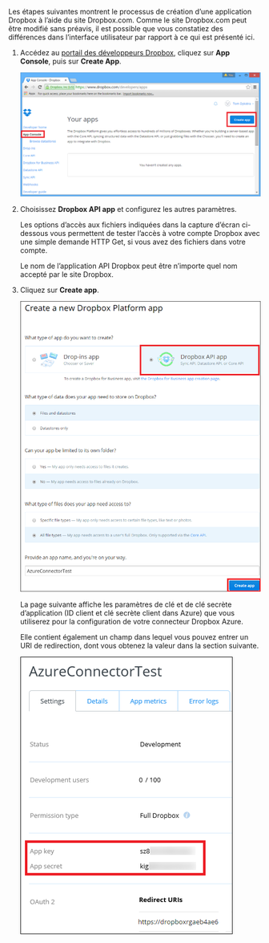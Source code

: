 Les étapes suivantes montrent le processus de création d’une application Dropbox à l’aide du site Dropbox.com. Comme le site Dropbox.com peut être modifié sans préavis, il est possible que vous constatiez des différences dans l’interface utilisateur par rapport à ce qui est présenté ici.

1. Accédez au [portail des développeurs Dropbox](https://www.dropbox.com/developers/apps), cliquez sur **App Console**, puis sur **Create App**.

	![Créer une application Dropbox](./media/app-service-api-create-dropbox-app/dbappcreate.png)

2. Choisissez **Dropbox API app** et configurez les autres paramètres.
 
	Les options d’accès aux fichiers indiquées dans la capture d’écran ci-dessous vous permettent de tester l’accès à votre compte Dropbox avec une simple demande HTTP Get, si vous avez des fichiers dans votre compte.

	Le nom de l’application API Dropbox peut être n’importe quel nom accepté par le site Dropbox.

3. Cliquez sur **Create app**.

	![Créer une application Dropbox](./media/app-service-api-create-dropbox-app/dbapiapp.png)

	La page suivante affiche les paramètres de clé et de clé secrète d’application (ID client et clé secrète client dans Azure) que vous utiliserez pour la configuration de votre connecteur Dropbox Azure.

	Elle contient également un champ dans lequel vous pouvez entrer un URI de redirection, dont vous obtenez la valeur dans la section suivante.

	![Créer une application Dropbox](./media/app-service-api-create-dropbox-app/dbappsettings.png)

<!---HONumber=July15_HO3-->